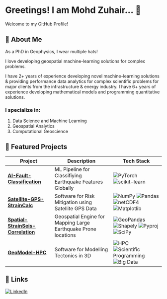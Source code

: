 # Greetings! I am Mohd Zuhair... 👋

Welcome to my GitHub Profile!

## 🚀 About Me

As a PhD in Geophysics, I wear multiple hats!

I love developing geospatial machine-learning solutions for complex problems.

I have 2+ years of experience developing novel machine-learning solutions & providing performance data analytics for complex scientific problems for major clients from the infrastructure & energy industry. I have 6+ years of experience developing mathematical models and programming quantitative solutions.

### I specialize in:
1. Data Science and Machine Learning
2. Geospatial Analytics
3. Computational Geoscience

## 🔧 Featured Projects

| Project | Description | Tech Stack |
|---------|-------------|------------|
| [**AI-Fault-Classification**](https://github.com/ZuhairQuakes/AI-Fault-Classification) | ML Pipeline for Classifiying Earthquake Features Globally | ![PyTorch](https://img.shields.io/badge/-PyTorch-red?logo=pytorch&logoColor=white) ![scikit-learn](https://img.shields.io/badge/-scikit--learn-F7931E?logo=scikit-learn&logoColor=white)
| [**Satellite-GPS-StrainCalc**](https://github.com/ZuhairQuakes/Satellite-GPS-StrainCalc/tree/main) | Software for Risk Mitigation using Satellite GPS Data | ![NumPy](https://img.shields.io/badge/-NumPy-013243?logo=numpy&logoColor=white) ![Pandas](https://img.shields.io/badge/-Pandas-150458?logo=pandas&logoColor=white) ![netCDF4](https://img.shields.io/badge/-netCDF4-005F8C?logo=netCDF&logoColor=white) ![Matplotlib](https://img.shields.io/badge/-Matplotlib-11557C?logo=matplotlib&logoColor=white)
| [**Spatial-StrainSeis-Correlation**](https://github.com/ZuhairQuakes/Spatial-StrainSeis-Correlation) | Geospatial Engine for Mapping Large Earthquake Prone locations | ![GeoPandas](https://img.shields.io/badge/-GeoPandas-green?logo=geopandas&logoColor=white) ![Shapely](https://img.shields.io/badge/-Shapely-3178C6?logo=shapely&logoColor=white) ![Pyproj](https://img.shields.io/badge/-Pyproj-00457C?logo=proj&logoColor=white) ![SciPy](https://img.shields.io/badge/-SciPy-8CAAE6?logo=scipy&logoColor=white)
| [**GeoModel-HPC**](https://github.com/ZuhairQuakes/GeoModel-HPC) | Software for Modelling Tectonics in 3D | ![HPC](https://img.shields.io/badge/-HPC-blueviolet?logo=supermicro&logoColor=white) ![Scientific Programming](https://img.shields.io/badge/-Scientific%20Programming-4682B4?logo=jupyter&logoColor=white) ![Big Data](https://img.shields.io/badge/-Big%20Data-FF6F00?logo=apache-spark&logoColor=white)



## 🔗 Links

[![LinkedIn](https://img.shields.io/badge/LinkedIn-Connect-blue)](https://www.linkedin.com/in/zuhairism/)
